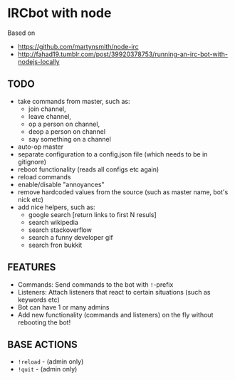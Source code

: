 IRCbot with node
================

Based on
- https://github.com/martynsmith/node-irc
- http://fahad19.tumblr.com/post/39920378753/running-an-irc-bot-with-nodejs-locally


TODO
----

- take commands from master, such as:
  - join channel,
  - leave channel,
  - op a person on channel,
  - deop a person on channel
  - say something on a channel
- auto-op master
- separate configuration to a config.json file (which needs to be in gitignore)
- reboot functionality (reads all configs etc again)
- reload commands
- enable/disable "annoyances"
- remove hardcoded values from the source (such as master name, bot's nick etc)
- add nice helpers, such as:
  - google search [return links to first N resuls]
  - search wikipedia
  - search stackoverflow
  - search a funny developer gif
  - search fron bukkit


FEATURES
--------
- Commands: Send commands to the bot with `!`-prefix
- Listeners: Attach listeners that react to certain situations (such as keywords etc)
- Bot can have 1 or many admins
- Add new functionality (commands and listeners) on the fly without rebooting the bot!





BASE ACTIONS
------------
- `!reload` - (admin only)
- `!quit` - (admin only)
